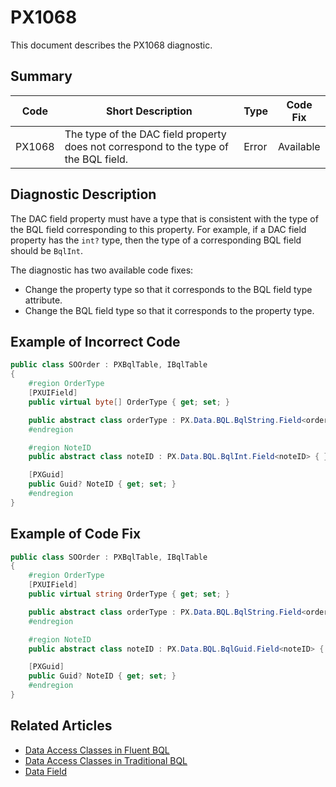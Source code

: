 # PX1068
This document describes the PX1068 diagnostic.

## Summary

| Code   | Short Description                                                                                            | Type  | Code Fix  | 
| ------ | ------------------------------------------------------------------------------------------------------------ | ----- | --------- | 
| PX1068 |  The type of the DAC field property does not correspond to the type of the BQL field.                        | Error | Available |

## Diagnostic Description
The DAC field property must have a type that is consistent with the type of the BQL field corresponding to this property. For example, if a DAC field property has the `int?` type, 
then the type of a corresponding BQL field should be `BqlInt`. 

The diagnostic has two available code fixes:
 - Change the property type so that it corresponds to the BQL field type attribute.
 - Change the BQL field type so that it corresponds to the property type.

## Example of Incorrect Code

```C#
public class SOOrder : PXBqlTable, IBqlTable
{
	#region OrderType
	[PXUIField]
	public virtual byte[] OrderType { get; set; }

	public abstract class orderType : PX.Data.BQL.BqlString.Field<orderType> { }
	#endregion

    #region NoteID
	public abstract class noteID : PX.Data.BQL.BqlInt.Field<noteID> { }

	[PXGuid]
	public Guid? NoteID { get; set; }
	#endregion
}
```

## Example of Code Fix

```C#
public class SOOrder : PXBqlTable, IBqlTable
{
	#region OrderType
	[PXUIField]
	public virtual string OrderType { get; set; }

	public abstract class orderType : PX.Data.BQL.BqlString.Field<orderType> { }
	#endregion

	#region NoteID
	public abstract class noteID : PX.Data.BQL.BqlGuid.Field<noteID> { }

	[PXGuid]
	public Guid? NoteID { get; set; }
	#endregion
}
```

## Related Articles

 - [Data Access Classes in Fluent BQL](https://help.acumatica.com/Help?ScreenId=ShowWiki&pageid=957f950d-22cd-4b2f-81ca-77464d0c9eff)
 - [Data Access Classes in Traditional BQL](https://help.acumatica.com/Help?ScreenId=ShowWiki&pageid=a47ddb36-eb85-486f-9d6b-49beac42fc80)
 - [Data Field](https://help.acumatica.com/Help?ScreenId=ShowWiki&pageid=b3d24079-bda4-4f82-9fbd-c444a8bcb733)